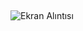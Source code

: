 ## 

![Ekran Alıntısı](https://user-images.githubusercontent.com/30186772/65151023-edd42e80-da2d-11e9-9d04-5fca0521cb2d.PNG)
